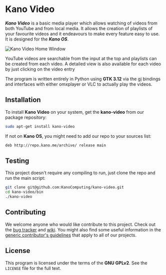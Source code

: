 # Kano Video

***Kano Video*** is a basic media player which allows watching of videos from
both YouTube and from local media. It allows the creation of playlists of your
favourite videos and it endeavours to make every feature easy to use. It is
designed for the ***Kano OS***.

![Kano Video Home Window](http://i.imgur.com/ZarQO4t.png)

YouTube videos are searchable from the input at the top and playlists can be
created from each video. A detailed view is also available for each video by
just clicking on the video entry

The program is written entirely in Python using **GTK 3.12** via the
[gi](https://wiki.gnome.org/action/show/Projects/GObjectIntrospection) bindings
and interfaces with either omxplayer or VLC to actually play the videos.

## Installation

To install **Kano Video** on your system, get the **kano-video** from our
package repository:

```bash
sudo apt-get install kano-video
```

If not on **Kano OS**, you might need to add our repo to your sources list:

```bash
deb http://repo.kano.me/archive/ release main
```

## Testing

This project doesn't require any compiling to run, just clone the repo and run
the main script:

```bash
git clone git@github.com:KanoComputing/kano-video.git
cd kano-video/bin
./kano-video
```

## Contributing

We welcome anyone who would like contribute to this project. Check out the [bug
tracker](https://github.com/KanoComputing/kano-video/issues) and
[wiki](https://github.com/KanoComputing/kano-video/wiki). You might also find
some useful information in the [generic contributor's
guidelines](http://developers.kano.me/get-involved/) that apply to all of our
projects.

## License

This program is licensed under the terms of the **GNU GPLv2**. See the `LICENSE`
file for the full text.
